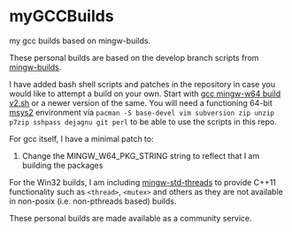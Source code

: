 # myGCCBuilds
my gcc builds based on mingw-builds.

These personal builds are based on the develop branch scripts from [mingw-builds](https://github.com/niXman/mingw-builds/tree/develop).

I have added bash shell scripts and patches in the repository in case you would like to attempt a build on your own. Start with [gcc mingw-w64 build v2.sh](https://github.com/MNRK01/myGCCBuilds/blob/78f2ed70e71b7f50e89bb407fefa8a0a95f78f52/gcc%20mingw-w64%20build%20v2.sh) or a newer version of the same. You will need a functioning 64-bit [msys2](https://www.msys2.org/) environment via ```pacman -S base-devel vim subversion zip unzip p7zip sshpass dejagnu git perl``` to be able to use the scripts in this repo. 

For gcc itself, I have a minimal patch to:

1) Change the MINGW_W64_PKG_STRING string to reflect that I am building the packages

For the Win32 builds, I am including [mingw-std-threads](https://github.com/Jamaika1/mingw_std_threads) to provide C++11 functionality such as ```<thread>```, ```<mutex>``` and others as they are not available in non-posix (i.e. non-pthreads based) builds.

These personal builds are made available as a community service.

